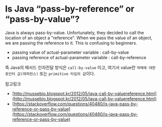 # Is Java “pass-by-reference” or “pass-by-value”?

Java is always pass-by-value. Unfortunately, they decided to call the location of an object a "reference". When we pass the value of an object, we are passing the reference to it. This is confusing to beginners.

* passing value of actual-parameter variable : call-by-value
* passing reference of actual-parameter variable : call-by-reference

즉 Java의 메서드 인자전달 방식은 `call-by-value` 이고, 여기서 value란 `객체에 대한 포인터 값(레퍼런스)` 또는 `primitive 타입의 값`이다.

참고링크
* [http://mussebio.blogspot.kr/2012/05/java-call-by-valuereference.html](http://mussebio.blogspot.kr/2012/05/java-call-by-valuereference.html)
* [https://stackoverflow.com/questions/40480/is-java-pass-by-reference-or-pass-by-value](https://stackoverflow.com/questions/40480/is-java-pass-by-reference-or-pass-by-value)
